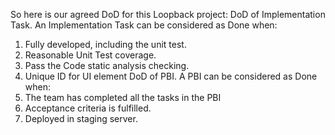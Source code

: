 So here is our agreed DoD for this Loopback project:
DoD of Implementation Task.
An Implementation Task can be considered as Done when:
1.  Fully developed, including the unit test.  
2.  Reasonable Unit Test coverage.
3.  Pass the Code static analysis checking. 
4.  Unique ID for UI element
DoD of PBI.
A PBI can be considered as Done when:
1.  The team has completed all the tasks in the PBI
2.  Acceptance criteria is fulfilled.
3.  Deployed in staging server.